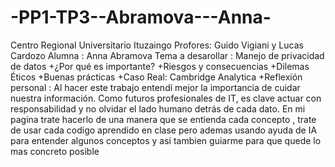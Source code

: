 # -PP1-TP3--Abramova---Anna-
Centro Regional Universitario Ituzaingo
Profores: Guido Vigiani y Lucas Cardozo
Alumna : Anna Abramova 
Tema a desarollar : Manejo de privacidad de datos
+¿Por qué es importante?
+Riesgos y consecuencias
+Dilemas Éticos
+Buenas prácticas
+Caso Real: Cambridge Analytica
+Reflexión personal : Al hacer este trabajo entendí mejor la importancia de cuidar nuestra información. Como futuros profesionales de IT, es clave actuar con responsabilidad y no olvidar el lado humano detrás de cada dato.
En mi pagina trate hacerlo de una manera que se entienda cada concepto , trate de usar cada codigo aprendido en clase pero ademas usando ayuda de IA para entender algunos conceptos y asi tambien guiarme para que quede lo mas concreto posible
